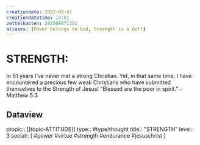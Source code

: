 ```yaml
---
creationdate: 2022-09-07
creationdatetime: 13:51
zettelkasten: 202209071351
aliases: [Power belongs to God, Steength is a Gift]
---
```

# STRENGTH:
In 61 years I’ve never met a strong Christian. Yet, in that same time, I have encountered a precious few weak Christians who have submitted themselves to the Strength of Jesus!
“Blessed are the poor in spirit.” - Matthew 5:3

## Dataview
ptopic:: [[topic-ATTITUDE]]
type:: #type/thought
title:: "STRENGTH"
level:: 3
social:: [ #power #virtue #strength #endurance #jesuschrist ]
